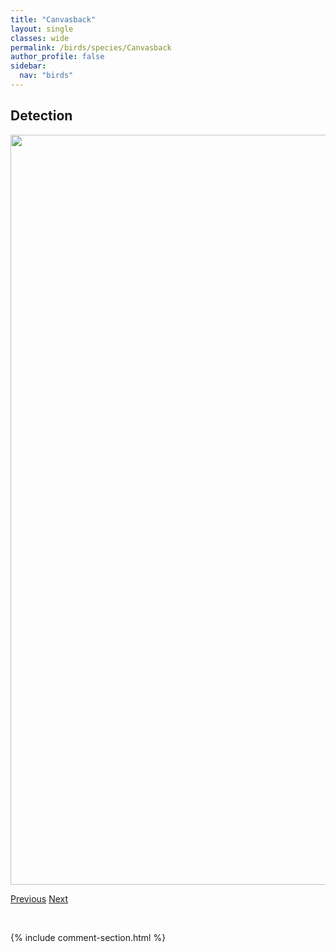 ```yaml
---
title: "Canvasback"
layout: single
classes: wide
permalink: /birds/species/Canvasback
author_profile: false
sidebar:
  nav: "birds"
---
```


<h2>Detection</h2>

<a href="https://drive.google.com/uc?export=view&id=1TplLYHghLaDQM3RyRSh7EEo8LDjN0U5a">
<img src="https://drive.google.com/uc?export=view&id=1TplLYHghLaDQM3RyRSh7EEo8LDjN0U5a" height = "1200" width = "800">
</a>

<a href="/DevelopmentWebsite/birds/species/CanadaGoose" class="pagination--pager" title="Canada Goose">Previous</a> <a href="/DevelopmentWebsite/birds/species/CassinsVireo" class="pagination--pager" title="Cassin's Vireo">Next</a>

<p>&nbsp;</p>

{% include comment-section.html %}
